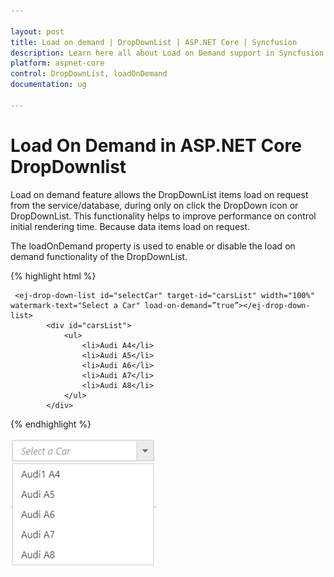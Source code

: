 ```yaml
---

layout: post
title: Load on demand | DropDownList | ASP.NET Core | Syncfusion
description: Learn here all about Load on Demand support in Syncfusion Essential ASP.NET Core DropDownlist control, its elements, and more.
platform: aspnet-core
control: DropDownList, loadOnDemand
documentation: ug

---
```


# Load On Demand in ASP.NET Core DropDownlist

Load on demand feature allows the DropDownList items load on request from the service/database, during only on click the DropDown icon or DropDownList. This functionality helps to improve performance on control initial rendering time. Because data items load on request. 

The loadOnDemand property is used to enable or disable the load on demand functionality of the DropDownList.

{% highlight html %}

     <ej-drop-down-list id="selectCar" target-id="carsList" width="100%" watermark-text="Select a Car" load-on-demand=”true”></ej-drop-down-list>
            <div id="carsList">
                <ul>
                    <li>Audi A4</li>
                    <li>Audi A5</li>
                    <li>Audi A6</li>
                    <li>Audi A7</li>
                    <li>Audi A8</li>
                </ul>
            </div>

     
{% endhighlight %}


![ASP.NET Core DropDownlist load on demand](LoadOnDemand_images/loadondemand.png)